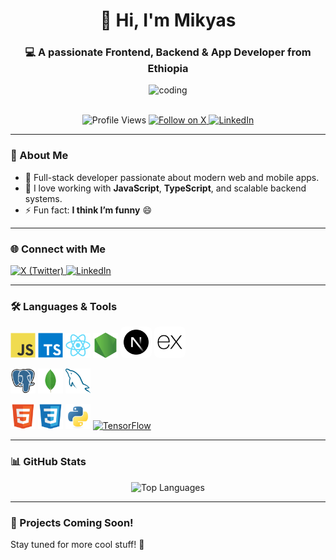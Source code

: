 <h1 align="center">👋 Hi, I'm Mikyas</h1>
<h3 align="center">💻 A passionate Frontend, Backend & App Developer from Ethiopia</h3>

<div align="center">
  <img src="https://c.tenor.com/2uyENRmiUt0AAAAC/coding.gif" alt="coding" width="500" />
</div>

<br/>

<p align="center">
  <img height="28" src="https://komarev.com/ghpvc/?username=mikimelese&label=Profile%20views&color=0e75b6&style=flat" alt="Profile Views" />
  <a href="https://twitter.com/mikimelese" target="_blank">
    <!-- white icon so it pops on dark backgrounds -->
    <img height="28" src="https://img.icons8.com/ios-filled/28/ffffff/twitterx--v1.png" alt="Follow on X" />
  </a>
  <a href="https://linkedin.com/in/mikimelese" target="_blank">
    <img height="28" src="https://img.shields.io/badge/LinkedIn-Follow-blue?logo=linkedin&style=flat" alt="LinkedIn" />
  </a>
</p>

---

### 🚀 About Me
- 🎯 Full-stack developer passionate about modern web and mobile apps.  
- 🧠 I love working with **JavaScript**, **TypeScript**, and scalable backend systems.  
- ⚡ Fun fact: **I think I’m funny** 😄  

---

### 🌐 Connect with Me
<p align="left">
  <a href="https://twitter.com/mikimelese" target="_blank">
    <img src="https://img.icons8.com/ios-filled/30/000000/twitterx--v1.png" alt="X (Twitter)" height="30" />
  </a>
  <a href="https://linkedin.com/in/mikimelese" target="_blank">
    <img src="https://cdn.jsdelivr.net/gh/devicons/devicon/icons/linkedin/linkedin-original.svg" alt="LinkedIn" height="30" />
  </a>
</p>

---

### 🛠️ Languages & Tools
<p align="left">

  <!-- Core stack -->
  <a href="https://developer.mozilla.org/en-US/docs/Web/JavaScript" target="_blank"><img src="https://raw.githubusercontent.com/devicons/devicon/master/icons/javascript/javascript-original.svg" alt="JavaScript" width="40" height="40"/></a>
  <a href="https://www.typescriptlang.org/" target="_blank"><img src="https://raw.githubusercontent.com/devicons/devicon/master/icons/typescript/typescript-original.svg" alt="TypeScript" width="40" height="40"/></a>
  <a href="https://react.dev" target="_blank"><img src="https://raw.githubusercontent.com/devicons/devicon/master/icons/react/react-original.svg" alt="React" width="40" height="40"/></a>
  <a href="https://nodejs.org/" target="_blank"><img src="https://raw.githubusercontent.com/devicons/devicon/master/icons/nodejs/nodejs-original.svg" alt="Node.js" width="40" height="40"/></a>
  <a href="https://nextjs.org/" target="_blank"><img src="https://raw.githubusercontent.com/devicons/devicon/master/icons/nextjs/nextjs-original.svg" alt="Next.js" width="40" height="40" style="background:#ffffff;border-radius:8px;padding:5px;"/></a>
  <a href="https://expressjs.com/" target="_blank"><img src="https://raw.githubusercontent.com/devicons/devicon/master/icons/express/express-original.svg" alt="Express.js" width="40" height="40" style="background:#ffffff;border-radius:8px;padding:5px;"/></a>

  <!-- Databases -->
  <a href="https://www.postgresql.org/" target="_blank"><img src="https://raw.githubusercontent.com/devicons/devicon/master/icons/postgresql/postgresql-original.svg" alt="PostgreSQL" width="40" height="40"/></a>
  <a href="https://www.mongodb.com/" target="_blank"><img src="https://raw.githubusercontent.com/devicons/devicon/master/icons/mongodb/mongodb-original.svg" alt="MongoDB" width="40" height="40"/></a>
  <a href="https://www.mysql.com/" target="_blank"><img src="https://raw.githubusercontent.com/devicons/devicon/master/icons/mysql/mysql-original.svg" alt="MySQL" width="40" height="40"/></a>

  <!-- Mark-up / styles / misc. -->
  <a href="https://www.w3.org/html/" target="_blank"><img src="https://raw.githubusercontent.com/devicons/devicon/master/icons/html5/html5-original.svg" alt="HTML" width="40" height="40"/></a>
  <a href="https://www.w3schools.com/css/" target="_blank"><img src="https://raw.githubusercontent.com/devicons/devicon/master/icons/css3/css3-original.svg" alt="CSS" width="40" height="40"/></a>
  <a href="https://www.python.org" target="_blank"><img src="https://raw.githubusercontent.com/devicons/devicon/master/icons/python/python-original.svg" alt="Python" width="40" height="40"/></a>
  <a href="https://www.tensorflow.org" target="_blank"><img src="https://www.vectorlogo.zone/logos/tensorflow/tensorflow-icon.svg" alt="TensorFlow" width="40" height="40"/></a>
</p>

---

### 📊 GitHub Stats
<p align="center">
  <img src="https://github-readme-stats.vercel.app/api/top-langs?username=mikimelese&show_icons=true&locale=en&layout=compact&theme=tokyonight" alt="Top Languages" />
</p>

---

### 🧠 Projects Coming Soon!
Stay tuned for more cool stuff! 🚀
